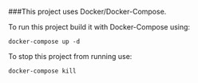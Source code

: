 
###This project uses Docker/Docker-Compose.


To run this project build it with Docker-Compose using:

```docker-compose up -d```

To stop this project from running use:

```docker-compose kill```

